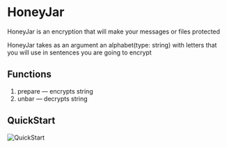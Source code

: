 # HoneyJar
HoneyJar is an encryption that will make your messages or files protected

HoneyJar takes as an argument an alphabet(type: string) with letters that you will use in sentences you are going to encrypt

## Functions
1) prepare — encrypts string
2) unbar — decrypts string

## QuickStart

![QuickStart](https://user-images.githubusercontent.com/65075625/225291195-f564288a-a11d-4a57-a0c9-2fb084bc91d3.PNG)


